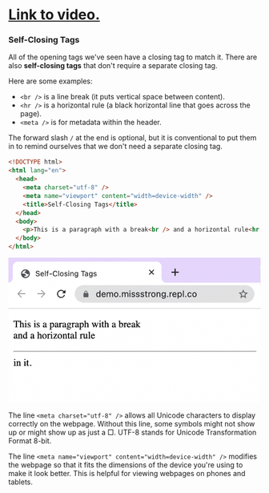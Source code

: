# [Link to video.]()
### Self-Closing Tags

All of the opening tags we've seen have a closing tag to match it. There are also **self-closing tags** that don't require a separate closing tag.

Here are some examples:
* `<br />` is a line break (it puts vertical space between content).
* `<hr />` is a horizontal rule (a black horizontal line that goes across the page).
* `<meta />` is for metadata within the header.

The forward slash `/` at the end is optional, but it is conventional to put them in to remind ourselves that we don't need a separate closing tag.

```html
<!DOCTYPE html>
<html lang="en">
  <head>
    <meta charset="utf-8" />
    <meta name="viewport" content="width=device-width" />
    <title>Self-Closing Tags</title>
  </head>
  <body>
    <p>This is a paragraph with a break<br /> and a horizontal rule<hr />in it.</p>
  </body>
</html>
```
![](../../Images/HTML_Self_Closing_Tags.png)

The line `<meta charset="utf-8" />` allows all Unicode characters to display correctly on the webpage. Without this line, some symbols might not show up or might show up as just a □. UTF-8 stands for Unicode Transformation Format 8-bit.

The line `<meta name="viewport" content="width=device-width" />` modifies the webpage so that it fits the dimensions of the device you're using to make it look better. This is helpful for viewing webpages on phones and tablets.
